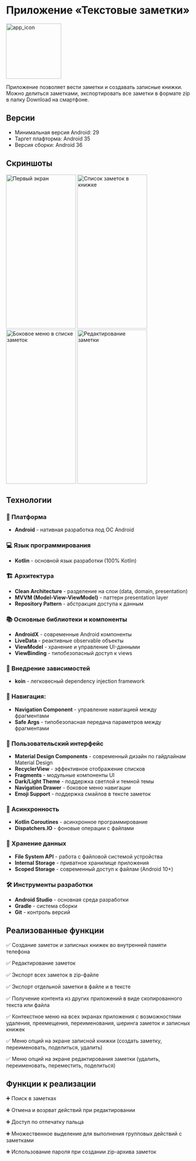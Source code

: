 # Приложение «Текстовые заметки»

<img width="150" height="150" alt="app_icon" src="https://github.com/user-attachments/assets/13ebba47-205a-4619-936d-4ac1aa6be915" />


Приложение позволяет вести заметки и создавать записные книжки. Можно делиться заметками, экспортировать все заметки в формате zip в папку Download на смартфоне.

## Версии

- Минимальная версия Android: 29
- Таргет плафторма: Android 35
- Версия сборки: Android 36

## Скриншоты

<img width="190" height="418" alt="Первый экран" src="https://github.com/user-attachments/assets/d3f04644-444b-4de8-8f67-b956be87ba56" />
<img width="190" height="418" alt="Список заметок в книжке" src="https://github.com/user-attachments/assets/5564c817-cc6c-42c7-83b8-32279b7c8f8f" />
<img width="190" height="418" alt="Боковое меню в списке заметок" src="https://github.com/user-attachments/assets/f4901eff-e10e-4165-a711-b3c9820ba1be" />
<img width="190" height="418" alt="Редактирование заметки" src="https://github.com/user-attachments/assets/4af70bd2-10c0-42cb-8254-c27dc828b76d" />


## Технологии

### 📱 Платформа

- **Android** - нативная разработка под ОС Android
 
### 💻 Язык программирования

- **Kotlin** - основной язык разработки (100% Kotlin)

### 🏗️ Архитектура

- **Clean Architecture**  - разделение на слои (data, domain, presentation)
- **MVVM  (Model-View-ViewModel)** - паттерн presentation layer
- **Repository Pattern** - абстракция доступа к данным

### 📚 Основные библиотеки и компоненты

- **AndroidX** - современные Android компоненты
- **LiveData** - реактивные observable объекты
- **ViewModel** - хранение и управление UI-данными
- **ViewBinding** - типобезопасный доступ к views

### 🧩 Внедрение зависимостей

- **koin** - легковесный dependency injection framework

### 🧭 Навигация:

- **Navigation Component**  - управление навигацией между фрагментами
- **Safe Args** - типобезопасная передача параметров между фрагментами

### 🎨 Пользовательский интерфейс

- **Material Design Components** - современный дизайн по гайдлайнам Material Design
- **RecyclerView** - эффективное отображение списков
- **Fragments** - модульные компоненты UI
- **Dark/Light Theme** - поддержка светлой и темной темы
- **Navigation Drawer** - боковое меню навигации
- **Emoji Support** - поддержка смайлов в тексте заметок

### 🔄 Асинхронность

- **Kotlin Coroutines** - асинхронное программирование
- **Dispatchers.IO** - фоновые операции с файлами

### 💾 Хранение данных

- **File System API** - работа с файловой системой устройства
- **Internal Storage** - приватное хранилище приложения
- **Scoped Storage** - современный доступ к файлам (Android 10+)

### 🛠️ Инструменты разработки

- **Android Studio** - основная среда разработки
- **Gradle** - система сборки
- **Git** - контроль версий


 ## Реализованные функции
 
 ✅ Создание заметок и записных книжек во внутренней памяти телефона
 
 ✅ Редактирование заметок
 
 ✅ Экспорт всех заметок в zip-файле
 
 ✅ Экспорт отдельной заметки в файле и в тексте
 
 ✅ Получение контента из других приложений в виде скопированного текста или файла
 
 ✅ Контекстное меню на всех экранах приложения с возможностями удаления, преемещения, переименования, шеринга заметок и записных книжек
 
 ✅ Меню опций на экране записной книжки (создать заметку, переименовать, поделиться, удалить)
 
 ✅ Меню опций на экране редактирования заметки (удалить, переименовать, переместить, поделиться)
 

  ## Функции к реализации
  
  ➕ Поиск в заметках
  
  ➕ Отмена и возрват действий при редактировании
  
  ➕ Доступ по отпечатку пальца
  
  ➕ Множественное выделение для выполнения групповых действий с заметками
  
  ➕ Использование пароля при создании zip-архива заметок
  
